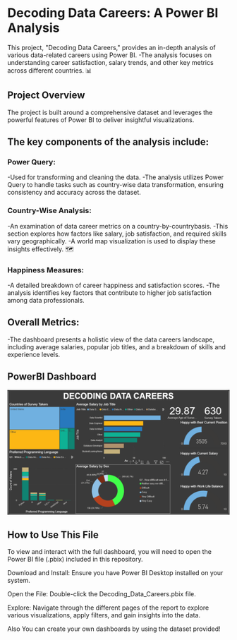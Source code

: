 # Decoding Data Careers: A Power BI Analysis
This project, "Decoding Data Careers," provides an in-depth analysis of various data-related careers using Power BI. 
-The analysis focuses on understanding career satisfaction, salary trends, and other key metrics across different countries. 📊

## Project Overview
The project is built around a comprehensive dataset and leverages the powerful features of Power BI to deliver insightful visualizations. 

## The key components of the analysis include:

### Power Query:
-Used for transforming and cleaning the data. 
-The analysis utilizes Power Query to handle tasks such as country-wise data transformation, ensuring consistency and accuracy across the dataset.

### Country-Wise Analysis: 
-An examination of data career metrics on a country-by-countrybasis. 
-This section explores how factors like salary, job satisfaction, and required skills vary geographically. 
-A world map visualization is used to display these insights effectively. 🗺️

### Happiness Measures: 
-A detailed breakdown of career happiness and satisfaction scores. 
-The analysis identifies key factors that contribute to higher job satisfaction among data professionals.

## Overall Metrics: 
-The dashboard presents a holistic view of the data careers landscape, including average salaries, popular job titles, and a breakdown of skills and experience levels.

## PowerBI Dashboard

![Analysis Dashboard](image.png)



## How to Use This File
To view and interact with the full dashboard, you will need to open the Power BI file (.pbix) included in this repository.

Download and Install: Ensure you have Power BI Desktop installed on your system.

Open the File: Double-click the Decoding_Data_Careers.pbix file.

Explore: Navigate through the different pages of the report to explore various visualizations, apply filters, and gain insights into the data.

Also You can create your own dashboards by using the dataset provided!

